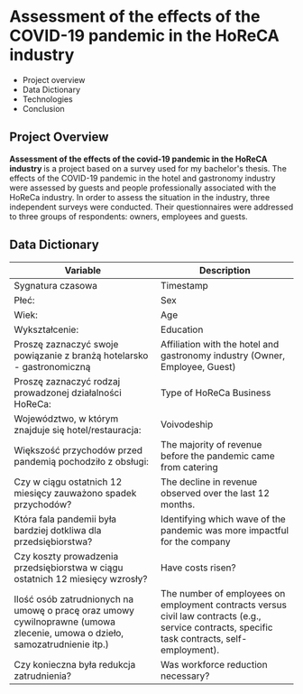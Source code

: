 # Assessment of the effects of the COVID-19 pandemic in the HoReCA industry
* Project overview
* Data Dictionary
* Technologies
* Conclusion

## Project Overview
<b>Assessment of the effects of the covid-19 pandemic in the HoReCA industry </b> is a project based on a survey used for my bachelor's thesis. The effects of the COVID-19 pandemic in the hotel and gastronomy industry were assessed by guests and people professionally associated with the HoReCa industry. In order to assess the situation in the industry, three independent surveys were conducted. Their questionnaires were addressed to three groups of respondents: owners, employees and guests.

## Data Dictionary
|Variable | Description |
|---------| ------------|
|Sygnatura czasowa| Timestamp|
|Płeć: | Sex |
|Wiek: | Age |
|Wykształcenie:| Education|
|Proszę zaznaczyć swoje powiązanie z branżą hotelarsko - gastronomiczną| Affiliation with the hotel and gastronomy industry (Owner, Employee, Guest)|
|Proszę zaznaczyć rodzaj prowadzonej działalności HoReCa:|Type of HoReCa Business|
|Województwo, w którym znajduje się hotel/restauracja:|Voivodeship|
|Większość przychodów przed pandemią pochodziło z obsługi:|The majority of revenue before the pandemic came from catering|The primary revenue-generating customer group|
|Czy w ciągu ostatnich 12 miesięcy zauważono spadek przychodów?|The decline in revenue observed over the last 12 months.|
|Która fala pandemii była bardziej dotkliwa dla przedsiębiorstwa?|Identifying which wave of the pandemic was more impactful for the company|
|Czy koszty prowadzenia przedsiębiorstwa w ciągu ostatnich 12 miesięcy wzrosły?|Have costs risen?|
|Ilość osób zatrudnionych na umowę o pracę oraz umowy cywilnoprawne (umowa zlecenie, umowa o dzieło, samozatrudnienie itp.)|The number of employees on employment contracts versus civil law contracts (e.g., service contracts, specific task contracts, self-employment).|
|Czy konieczna była redukcja zatrudnienia?|Was workforce reduction necessary?|

